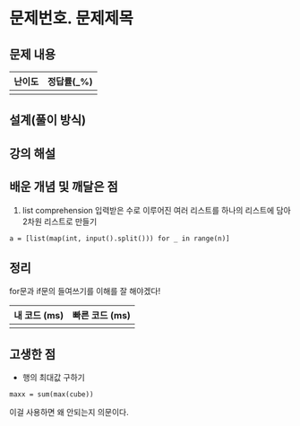 # 문제번호. 문제제목

## 문제 내용


| 난이도 | 정답률(\_%) |
| :----: | :---------: |
|        |             |

## 설계(풀이 방식)

## 강의 해설

## 배운 개념 및 깨달은 점
1. list comprehension
입력받은 수로 이루어진 여러 리스트를 하나의 리스트에 담아 2차원 리스트로 만들기
```
a = [list(map(int, input().split())) for _ in range(n)]
```


## 정리

for문과 if문의 들여쓰기를 이해를 잘 해야겠다!

| 내 코드 (ms) | 빠른 코드 (ms) |
| :----------: | :------------: |
|              |                |

## 고생한 점
- 행의 최대값 구하기
```
maxx = sum(max(cube))
```
이걸 사용하면 왜 안되는지 의문이다.